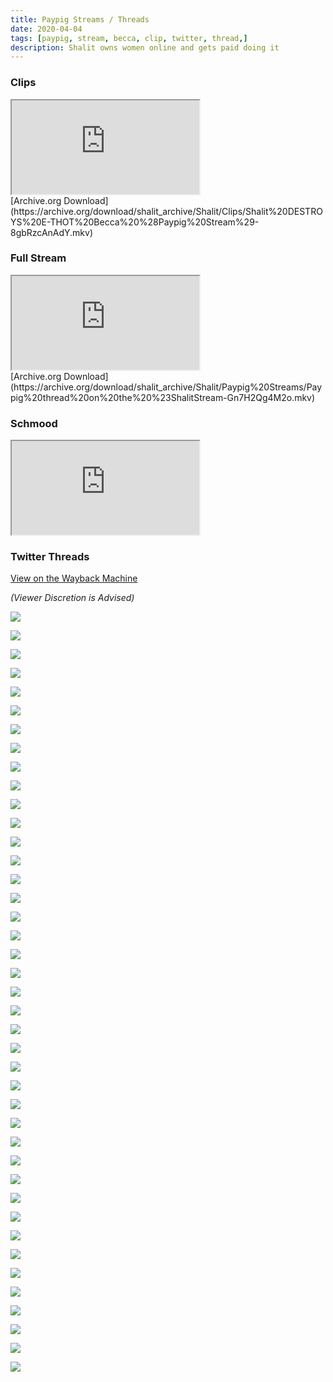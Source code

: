 ```yaml
---
title: Paypig Streams / Threads
date: 2020-04-04
tags: [paypig, stream, becca, clip, twitter, thread,]
description: Shalit owns women online and gets paid doing it
---
```

### Clips
<div class="plyr__video-embed" class="js-player">
  <iframe
    src="https://www.youtube.com/embed/8gbRzcAnAdY"
    allowfullscreen
    allowtransparency
    allow="autoplay"
  ></iframe>
</div>
[Archive.org Download](https://archive.org/download/shalit_archive/Shalit/Clips/Shalit%20DESTROYS%20E-THOT%20Becca%20%28Paypig%20Stream%29-8gbRzcAnAdY.mkv)

### Full Stream
<div class="plyr__video-embed" class="js-player">
  <iframe
    src="https://www.youtube.com/embed/Gn7H2Qg4M2o"
    allowfullscreen
    allowtransparency
    allow="autoplay"
  ></iframe>
</div>
[Archive.org Download](https://archive.org/download/shalit_archive/Shalit/Paypig%20Streams/Paypig%20thread%20on%20the%20%23ShalitStream-Gn7H2Qg4M2o.mkv)

### Schmood
<div class="plyr__video-embed" class="js-player">
  <iframe
    src="https://www.youtube.com/watch?v=2WfSB1yUDhQ"
    allowfullscreen
    allowtransparency
    allow="autoplay"
  ></iframe>
</div>

### Twitter Threads
[View on the Wayback Machine](https://web.archive.org/web/20191203132938if_/https://twitter.com/5hallot)

_(Viewer Discretion is Advised)_

![](https://web.archive.org/web/20191203132939im_/https://pbs.twimg.com/media/EK1ivnVXsAEprKO.jpg)

![](https://web.archive.org/web/20191203132939im_/https://pbs.twimg.com/media/EK1h6paW4AAhR9o.jpg)

![](https://web.archive.org/web/20191203132939im_/https://pbs.twimg.com/media/EK1gOlSXYAAMnYb.jpg)

![](https://web.archive.org/web/20191203132939im_/https://pbs.twimg.com/media/EK1gEYFXsAEhRj7.jpg)

![](https://web.archive.org/web/20191203132939im_/https://pbs.twimg.com/media/EK0kEteXUAAZvIj.jpg)

![](https://web.archive.org/web/20191203132939im_/https://pbs.twimg.com/media/EK0SmMGWkAYhXRP.jpg)

![](https://web.archive.org/web/20191203132939im_/https://pbs.twimg.com/media/EKz2_mCXUAALvUJ.jpg)

![](https://web.archive.org/web/20191203132939im_/https://pbs.twimg.com/media/EKz2_meWwAA0Itl.jpg)

![](https://web.archive.org/web/20191203132939im_/https://pbs.twimg.com/media/EKzbcwmWsAAar-9.jpg)

![](https://web.archive.org/web/20191203132939im_/https://pbs.twimg.com/media/EKzbKTuXkAEqr5q.jpg)

![](https://web.archive.org/web/20191203132939im_/https://pbs.twimg.com/media/EKzUS9GW4AESrN3.jpg)

![](https://web.archive.org/web/20191203132939im_/https://pbs.twimg.com/media/EKzSnDuWoAEnW1O.jpg)

![](https://web.archive.org/web/20191203132939im_/https://pbs.twimg.com/media/EKzSePTW4AI6Zff.jpg)

![](https://web.archive.org/web/20191203132938im_/https://pbs.twimg.com/media/EKv4KzlXkAAjqXn.jpg)

![](https://web.archive.org/web/20191203132938im_/https://pbs.twimg.com/media/EKv3KuMWsAE3hxE.jpg)

![](https://web.archive.org/web/20191203132938im_/https://pbs.twimg.com/media/EKv2sN0XUAEKSuM.jpg)

![](https://web.archive.org/web/20191203132938im_/https://pbs.twimg.com/media/EKvzUDwW4AAluXZ.jpg)

![](https://web.archive.org/web/20191203132938im_/https://pbs.twimg.com/media/EKvuhrZX0AApC12.jpg)

![](https://web.archive.org/web/20191203132938im_/https://pbs.twimg.com/media/EKvuCigW4AAPnEj.jpg)

![](https://web.archive.org/web/20191203132938im_/https://pbs.twimg.com/media/EKvt4usWkAExGeA.jpg)

![](https://web.archive.org/web/20191209180249im_/https://pbs.twimg.com/media/ELUPlrjXUAAFtC1.jpg)

![](https://web.archive.org/web/20191209180249im_/https://pbs.twimg.com/media/ELUF8fqW4AA6XVG.jpg)

![](https://web.archive.org/web/20191209180249im_/https://pbs.twimg.com/media/ELTBQXoXYAEYcIf.jpg)

![](https://web.archive.org/web/20191209180249im_/https://pbs.twimg.com/media/ELTBQXqX0AM0iMZ.jpg)

![](https://web.archive.org/web/20191209180250im_/https://pbs.twimg.com/media/ELUBrHpWoAA1LQ2.jpg)

![](https://web.archive.org/web/20191209180250im_/https://pbs.twimg.com/media/ELS9gKfWkAIe9gv.jpg)

![](https://web.archive.org/web/20191209180250im_/https://pbs.twimg.com/media/ELS7rpDWwAI4i69.jpg)

![](https://web.archive.org/web/20191209180250im_/https://pbs.twimg.com/media/ELS6_HyXUAck0Ek.jpg)

![](https://web.archive.org/web/20191209180250im_/https://pbs.twimg.com/media/ELS6xoXXUAEsBG9.jpg)

![](https://web.archive.org/web/20191209180250im_/https://pbs.twimg.com/media/ELS4qlYXkAAe-k-.jpg)

![](https://web.archive.org/web/20191221071825im_/https://pbs.twimg.com/media/EL3e-VzWsAAcrAK.jpg)

![](https://web.archive.org/web/20191221071826im_/https://pbs.twimg.com/media/EL3e-VzWwAE4JZi.jpg)

![](https://web.archive.org/web/20191221071826im_/https://pbs.twimg.com/media/EL3bdg2WkAAtRmY.jpg)

![](https://web.archive.org/web/20191221071826im_/https://pbs.twimg.com/media/EL3bHfRWoAgpUdN.jpg)

![](https://web.archive.org/web/20191221071826im_/https://pbs.twimg.com/media/EL3Zjv6XsAIdwaw.jpg)

![](https://web.archive.org/web/20191221071826im_/https://pbs.twimg.com/media/EL3Ze2jXsAElelZ.jpg)

![](https://web.archive.org/web/20191221071826im_/https://pbs.twimg.com/media/EL3YxDHW4AImDjc.jpg)

![](https://web.archive.org/web/20191221071826im_/https://pbs.twimg.com/media/EL3XLe9W4AEdlIg.jpg)

![](https://web.archive.org/web/20191221071847im_/https://pbs.twimg.com/media/ELmbo65XsAAvE1v.jpg)

![](https://web.archive.org/web/20191221071847im_/https://pbs.twimg.com/media/ELmbNRcXkAAOsUm.jpg)

![](https://web.archive.org/web/20191221071847im_/https://pbs.twimg.com/media/ELk1qMhWsAAhvJs.jpg)
